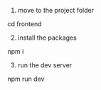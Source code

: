 1.  move to the project folder

cd frontend

2. install the packages

npm i 

3. run the dev server

npm run dev

